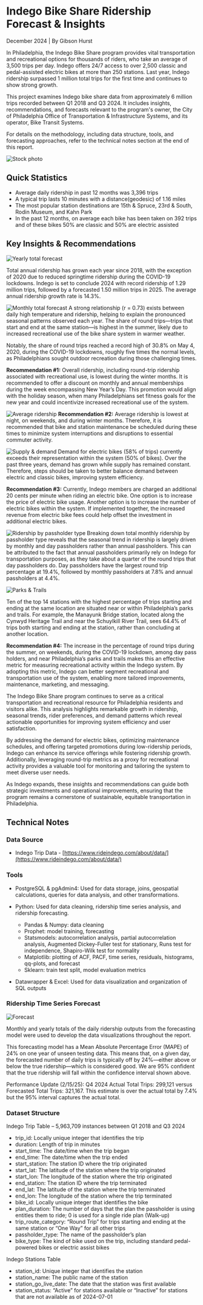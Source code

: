 # Indego Bike Share Ridership Forecast & Insights
December 2024 | By Gibson Hurst

In Philadelphia, the Indego Bike Share program provides vital transportation and recreational options for thousands of riders, who take an average of 3,500 trips per day. Indego offers 24/7 access to over 2,500 classic and pedal-assisted electric bikes at more than 250 stations. Last year, Indego ridership surpassed 1 million total trips for the first time and continues to show strong growth.

This project examines Indego bike share data from approximately 6 million trips recorded between Q1 2018 and Q3 2024. It includes insights, recommendations, and forecasts relevant to the program's owner, the City of Philadelphia Office of Transportation & Infrastructure Systems, and its operator, Bike Transit Systems.

For details on the methodology, including data structure, tools, and forecasting approaches, refer to the technical notes section at the end of this report.

![Stock photo](https://github.com/GibsonHurst/Indego-Bike-Share-Ridership-Forecast-and-Insights/blob/main/stock_photo.jpg)

## Quick Statistics
- Average daily ridership in past 12 months was 3,396 trips
- A typical trip lasts 10 minutes with a distance(geodesic) of 1.16 miles
- The most popular station destinations are 15th & Spruce, 23rd & South, Rodin Museum, and Kahn Park
- In the past 12 months, on average each bike has been taken on 392 trips and of these bikes 50% are classic and 50% are electric assisted

## Key Insights & Recommendations
![Yearly total forecast](https://github.com/GibsonHurst/Indego-Bike-Share-Ridership-Forecast-and-Insights/blob/main/indego-ridership-forecasted-to-hit-new-records-in-2024-2025.png)

Total annual ridership has grown each year since 2018, with the exception of 2020 due to reduced springtime ridership during the COVID-19 lockdowns. Indego is set to conclude 2024 with record ridership of 1.29 million trips, followed by a forecasted 1.50 million trips in 2025. The average annual ridership growth rate is 14.3%.

![Monthly total forecast](https://github.com/GibsonHurst/Indego-Bike-Share-Ridership-Forecast-and-Insights/blob/main/indego-monthly-total-ridership-follows-a-strong-seasonal-pattern-with-riders-avoiding-the-cold.png)
A strong relationship (r = 0.73) exists between daily high temperature and ridership, helping to explain the pronounced seasonal patterns observed each year. The share of round trips—trips that start and end at the same station—is highest in the summer, likely due to increased recreational use of the bike share system in warmer weather.

Notably, the share of round trips reached a record high of 30.8% on May 4, 2020, during the COVID-19 lockdowns, roughly five times the normal levels, as Philadelphians sought outdoor recreation during those challenging times.

**Recommendation #1:**  Overall ridership, including round-trip ridership associated with recreational use, is lowest during the winter months. It is recommended to offer a discount on monthly and annual memberships during the week encompassing New Year’s Day. This promotion would align with the holiday season, when many Philadelphians set fitness goals for the new year and could incentivize increased recreational use of the system.

![Average ridership](https://github.com/GibsonHurst/Indego-Bike-Share-Ridership-Forecast-and-Insights/blob/main/average-hourly-indego-ridership-peaks-during-the-evening-commute-with-fewer-riders-on-the-weekend.png)
**Recommendation #2:**  Average ridership is lowest at night, on weekends, and during winter months. Therefore, it is recommended that bike and station maintenance be scheduled during these times to minimize system interruptions and disruptions to essential commuter activity.

![Supply & demand](https://github.com/GibsonHurst/Indego-Bike-Share-Ridership-Forecast-and-Insights/blob/main/demand-for-indego-electric-assist-bikes-continues-to-grow-as-supply-growth-stalls.png)
Demand for electric bikes (58% of trips) currently exceeds their representation within the system (50% of bikes). Over the past three years, demand has grown while supply has remained constant. Therefore, steps should be taken to better balance demand between electric and classic bikes, improving system efficiency.

**Recommendation #3:**  Currently, Indego members are charged an additional 20 cents per minute when riding an electric bike. One option is to increase the price of electric bike usage. Another option is to increase the number of electric bikes within the system. If implemented together, the increased revenue from electric bike fees could help offset the investment in additional electric bikes.

![Ridership by passholder type](https://github.com/GibsonHurst/Indego-Bike-Share-Ridership-Forecast-and-Insights/blob/main/Annual-passholders-represent-an-increasing-segment-of-the-most-consistent-riders.png)
Breaking down total monthly ridership by passholder type reveals that the seasonal trend in ridership is largely driven by monthly and day passholders rather than annual passholders. This can be attributed to the fact that annual passholders primarily rely on Indego for transportation purposes, as they take about a quarter of the round trips that day passholders do. Day passholders have the largest round trip percentage at 19.4%, followed by monthly passholders at 7.8% and annual passholders at 4.4%.

![Parks & Trails](https://github.com/GibsonHurst/Indego-Bike-Share-Ridership-Forecast-and-Insights/blob/main/philadelphia-s-parks-trails-attract-the-highest-share-of-out-and-back-recreational-indego-bike-riders.png)

Ten of the top 14 stations with the highest percentage of trips starting and ending at the same location are situated near or within Philadelphia’s parks and trails. For example, the Manayunk Bridge station, located along the Cynwyd Heritage Trail and near the Schuylkill River Trail, sees 64.4% of trips both starting and ending at the station, rather than concluding at another location.

**Recommendation #4:**  The increase in the percentage of round trips during the summer, on weekends, during the COVID-19 lockdown, among day pass holders, and near Philadelphia’s parks and trails makes this an effective metric for measuring recreational activity within the Indego system. By adopting this metric, Indego can better segment recreational and transportation use of the system, enabling more tailored improvements, maintenance, marketing, and messaging.

The Indego Bike Share program continues to serve as a critical transportation and recreational resource for Philadelphia residents and visitors alike. This analysis highlights remarkable growth in ridership, seasonal trends, rider preferences, and demand patterns which reveal actionable opportunities for improving system efficiency and user satisfaction.

By addressing the demand for electric bikes, optimizing maintenance schedules, and offering targeted promotions during low-ridership periods, Indego can enhance its service offerings while fostering ridership growth. Additionally, leveraging round-trip metrics as a proxy for recreational activity provides a valuable tool for monitoring and tailoring the system to meet diverse user needs.

As Indego expands, these insights and recommendations can guide both strategic investments and operational improvements, ensuring that the program remains a cornerstone of sustainable, equitable transportation in Philadelphia.

## Technical Notes

### Data Source

- Indego Trip Data -  [https://www.rideindego.com/about/data/](https://www.rideindego.com/about/data/)

### Tools

- PostgreSQL & pgAdmin4: Used for data storage, joins, geospatial calculations, queries for data analysis, and other transformations.

- Python: Used for data cleaning, ridership time series analysis, and ridership forecasting.
	- Pandas & Numpy: data cleaning
	- Prophet: model training, forecasting
	- Statsmodels: autocorrelation analysis, partial autocorrelation analysis, Augmented Dickey-Fuller test for stationary, Runs test for independence, Shapiro-Wilk test for normality
	- Matplotlib: plotting of ACF, PACF, time series, residuals, histograms, qq-plots, and forecast
	- Sklearn: train test split, model evaluation metrics

- Datawrapper & Excel: Used for data visualization and organization of SQL outputs

### Ridership Time Series Forecast
![Forecast](https://github.com/GibsonHurst/Indego-Bike-Share-Ridership-Forecast-and-Insights/blob/main/prophet_forecast.png)

Monthly and yearly totals of the daily ridership outputs from the forecasting model were used to develop the data visualizations throughout the report.

This forecasting model has a Mean Absolute Percentage Error (MAPE) of 24% on one year of unseen testing data. This means that, on a given day, the forecasted number of daily trips is typically off by 24%—either above or below the true ridership—which is considered good. We are 95% confident that the true ridership will fall within the confidence interval shown above.

Performance Update (2/15/25): Q4 2024 Actual Total Trips: 299,121 versus Forecasted Total Trips: 321,167. This estimate is over the actual total by 7.4% but the 95% interval captures the actual total.

### Dataset Structure

Indego Trip Table – 5,963,709 instances between Q1 2018 and Q3 2024

- trip_id: Locally unique integer that identifies the trip
- duration: Length of trip in minutes
- start_time: The date/time when the trip began
- end_time: The date/time when the trip ended
- start_station: The station ID where the trip originated
- start_lat: The latitude of the station where the trip originated
- start_lon: The longitude of the station where the trip originated
- end_station: The station ID where the trip terminated
- end_lat: The latitude of the station where the trip terminated
- end_lon: The longitude of the station where the trip terminated
- bike_id: Locally unique integer that identifies the bike
- plan_duration: The number of days that the plan the passholder is using entitles them to ride; 0 is used for a single ride plan (Walk-up)
- trip_route_category: “Round Trip” for trips starting and ending at the same station or “One Way” for all other trips
- passholder_type: The name of the passholder’s plan
- bike_type: The kind of bike used on the trip, including standard pedal-powered bikes or electric assist bikes

Indego Stations Table
- station_id: Unique integer that identifies the station
- station_name: The public name of the station
- station_go_live_date: The date that the station was first available
- station_status: “Active” for stations available or “Inactive” for stations that are not available as of 2024-07-01
